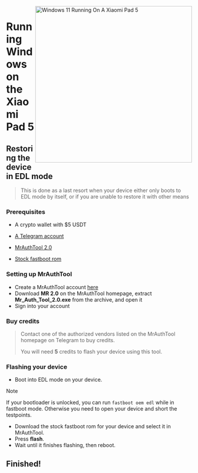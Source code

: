 <img align="right" src="https://raw.githubusercontent.com/erdilS/Port-Windows-11-Xiaomi-Pad-5/main/nabu.png" width="425" alt="Windows 11 Running On A Xiaomi Pad 5">

# Running Windows on the Xiaomi Pad 5

## Restoring the device in EDL mode
> This is done as a last resort when your device either only boots to EDL mode by itself, or if you are unable to restore it with other means

### Prerequisites
- A crypto wallet with $5 USDT

- [A Telegram account](https://telegram.org)

- [MrAuthTool 2.0](https://mrauthtool.com/)

- [Stock fastboot rom](https://xiaomifirmwareupdater.com/miui/nabu/)

### Setting up MrAuthTool
- Create a MrAuthTool account [here](https://mrauthtool.com/Sing_Up.php)
- Download **MR 2.0** on the MrAuthTool homepage, extract **Mr_Auth_Tool_2.0.exe** from the archive, and open it
- Sign into your account

### Buy credits
> Contact one of the authorized vendors listed on the MrAuthTool homepage on Telegram to buy credits.
>
> You will need **5** credits to flash your device using this tool.

### Flashing your device
- Boot into EDL mode on your device.
> [!Note]
> If your bootloader is unlocked, you can run ```fastboot oem edl``` while in fastboot mode. Otherwise you need to open your device and short the testpoints.
- Download the stock fastboot rom for your device and select it in MrAuthTool.
- Press **flash**.
- Wait until it finishes flashing, then reboot.

## Finished!
























